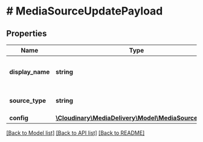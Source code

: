 # # MediaSourceUpdatePayload

## Properties

Name | Type | Description | Notes
------------ | ------------- | ------------- | -------------
**display_name** | **string** | The display name of the media source. | [optional]
**source_type** | **string** | The type of media source. | [optional]
**config** | [**\Cloudinary\MediaDelivery\Model\MediaSourceConfig**](MediaSourceConfig.md) |  | [optional]

[[Back to Model list]](../../README.md#models) [[Back to API list]](../../README.md#endpoints) [[Back to README]](../../README.md)
